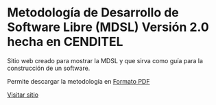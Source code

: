 # Metodología de Desarrollo de Software Libre (MDSL) Versión 2.0 hecha en CENDITEL

Sitio web creado para mostrar la MDSL y que sirva como guía para la construcción de un software.

Permite descargar la metodología en [Formato PDF](https://argenisosorio.github.io/mdcsl-cenditel)

[Visitar sitio](https://argenisosorio.github.io/mdsl-cenditel/)



